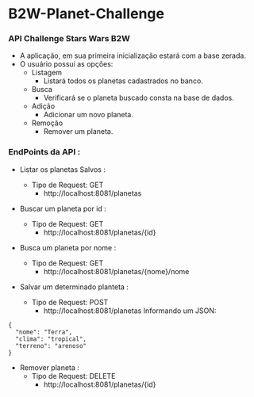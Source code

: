 # B2W-Planet-Challenge
### API Challenge Stars Wars B2W

- A aplicação, em sua primeira inicialização estará com a base zerada.
- O usuário possui as opções:
     - Listagem
         - Listará todos os planetas cadastrados no banco.
     - Busca
         - Verificará se o planeta buscado consta na base de dados.
     - Adição
         - Adicionar um novo planeta.
     - Remoção
        - Remover um planeta.
        

### EndPoints da API :

- Listar os planetas Salvos :
    - Tipo de Request: GET
         - http://localhost:8081/planetas

- Buscar um planeta por id :
    - Tipo de Request: GET
         - http://localhost:8081/planetas/{id}

- Busca um planeta por nome :
     - Tipo de Request: GET
          - http://localhost:8081/planetas/{nome}/nome
     
- Salvar um determinado planteta :
     - Tipo de Request: POST
       - http://localhost:8081/planetas Informando um JSON:
```
{  
  "nome": "Terra", 
  "clima": "tropical", 
  "terreno": "arenoso" 
}
```

- Remover planeta :
     - Tipo de Request: DELETE
         - http://localhost:8081/planetas/{id}

